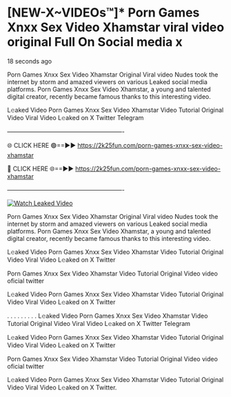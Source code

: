 # [NEW-X~VIDEOs™]* Porn Games Xnxx Sex Video Xhamstar viral video original Full On Social media x

18 seconds ago

Porn Games Xnxx Sex Video Xhamstar Original Viral video Nudes took the internet by storm and amazed viewers on various Leaked social media platforms. Porn Games Xnxx Sex Video Xhamstar, a young and talented digital creator, recently became famous thanks to this interesting video.

L𝚎aked Video Porn Games Xnxx Sex Video Xhamstar Video Tutorial Original Video Viral Video L𝚎aked on X Twitter Telegram

———————————————————-

🌐 CLICK HERE 🟢==►► https://2k25fun.com/porn-games-xnxx-sex-video-xhamstar

🔴 CLICK HERE 🌐==►► https://2k25fun.com/porn-games-xnxx-sex-video-xhamstar

———————————————————-

[![Watch Leaked Video](https://miro.medium.com/v2/resize:fit:828/format:webp/1*cilzJN44JGOrTw9NJCrNHA.gif "Watch Leaked Video")](https://2k25fun.com/porn-games-xnxx-sex-video-xhamstar)

Porn Games Xnxx Sex Video Xhamstar Original Viral video Nudes took the internet by storm and amazed viewers on various Leaked social media platforms. Porn Games Xnxx Sex Video Xhamstar, a young and talented digital creator, recently became famous thanks to this interesting video.

L𝚎aked Video Porn Games Xnxx Sex Video Xhamstar Video Tutorial Original Video Viral Video L𝚎aked on X Twitter

Porn Games Xnxx Sex Video Xhamstar Video Tutorial Original Video video oficial twitter

L𝚎aked Video Porn Games Xnxx Sex Video Xhamstar Video Tutorial Original Video Viral Video L𝚎aked on X Twitter

. . . . . . . . . L𝚎aked Video Porn Games Xnxx Sex Video Xhamstar Video Tutorial Original Video Viral Video L𝚎aked on X Twitter Telegram

L𝚎aked Video Porn Games Xnxx Sex Video Xhamstar Video Tutorial Original Video Viral Video L𝚎aked on X Twitter

Porn Games Xnxx Sex Video Xhamstar Video Tutorial Original Video video oficial twitter

L𝚎aked Video Porn Games Xnxx Sex Video Xhamstar Video Tutorial Original Video Viral Video L𝚎aked on X Twitter.